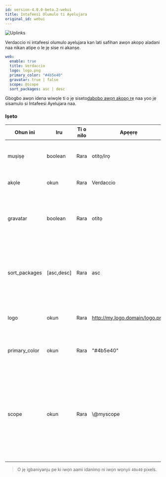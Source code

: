 ```yaml
---
id: version-4.0.0-beta.2-webui
title: Intafeesi Olumulo ti Ayelujara
original_id: webui
---
```


![Uplinks](https://user-images.githubusercontent.com/558752/52916111-fa4ba980-32db-11e9-8a64-f4e06eb920b3.png)

Verdaccio ni intafeesi olumulo ayelujara kan lati safihan awọn akopọ aladani naa nikan atipe o le jẹ sise ni akanṣe.

```yaml
web:
  enable: true
  title: Verdaccio
  logo: logo.png
  primary_color: "#4b5e40"
  gravatar: true | false
  scope: @scope
  sort_packages: asc | desc
```

Gbogbo awọn idena wiwọle ti o jẹ siseto[dabobo awọn akopọ rẹ](protect-your-dependencies.md) naa yoo jẹ sisamulo si Intafeesi Ayelujara naa.

### Iṣeto

| Ohun ini      | Iru        | Ti o nilo | Apẹẹrẹ                         | Atilẹyin   | Apejuwe                                                                                                                                              |
| ------------- | ---------- | --------- | ------------------------------ | ---------- | ---------------------------------------------------------------------------------------------------------------------------------------------------- |
| muṣiṣẹ        | boolean    | Rara      | otitọ/irọ                      | gbogbo     | gba lati ṣafihan intafeesi ayelujara naa                                                                                                             |
| akọle         | okun       | Rara      | Verdaccio                      | gbogbo     | Apejuwe akọle akori HTML                                                                                                                             |
| gravatar      | boolean    | Rara      | otitọ                          | `>v4`   | Gravatars yoo jẹ pipilẹṣẹ labẹ ibori ti o ba jẹ pe ohun-ini yii wa ni imusisẹ                                                                        |
| sort_packages | [asc,desc] | Rara      | asc                            | `>v4`   | Nipa atilẹwa awọn akopọ aladani ti jẹ siseto lẹsẹsẹ ni ọna igasoke                                                                                   |
| logo          | okun       | Rara      | http://my.logo.domain/logo.png | gbogbo     | uRI kan nibi ti aami idanimọ wa (akọle aami idanimọ)                                                                                                 |
| primary_color | okun       | Rara      | "#4b5e40"                      | `>4`    | Awọ akọkọ lati lo jakejado UI naa(akọle, abbl)                                                                                                       |
| scope         | okun       | Rara      | \\@myscope                   | `>v3.x` | If you're using this registry for a specific module scope, specify that scope to set it in the webui instructions header (note: escape @ with \\@) |

> O jẹ igbaniyanju pe ki iwọn aami idanimọ ni iwọn wọnyii `40x40` pixels.